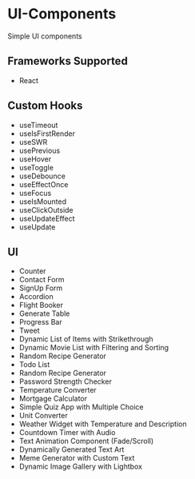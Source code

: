 # UI-Components
Simple UI components

## Frameworks Supported
* React

## Custom Hooks
* useTimeout
* useIsFirstRender
* useSWR
* usePrevious
* useHover
* useToggle
* useDebounce
* useEffectOnce
* useFocus
* useIsMounted
* useClickOutside
* useUpdateEffect
* useUpdate

## UI
* Counter
* Contact Form
* SignUp Form
* Accordion
* Flight Booker
* Generate Table
* Progress Bar
* Tweet
* Dynamic List of Items with Strikethrough
* Dynamic Movie List with Filtering and Sorting
* Random Recipe Generator
* Todo List
* Random Recipe Generator
* Password Strength Checker
* Temperature Converter
* Mortgage Calculator
* Simple Quiz App with Multiple Choice
* Unit Converter
* Weather Widget with Temperature and Description
* Countdown Timer with Audio
* Text Animation Component (Fade/Scroll)
* Dynamically Generated Text Art
* Meme Generator with Custom Text
* Dynamic Image Gallery with Lightbox


